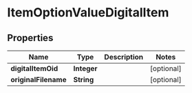
# ItemOptionValueDigitalItem

## Properties
Name | Type | Description | Notes
------------ | ------------- | ------------- | -------------
**digitalItemOid** | **Integer** |  |  [optional]
**originalFilename** | **String** |  |  [optional]



